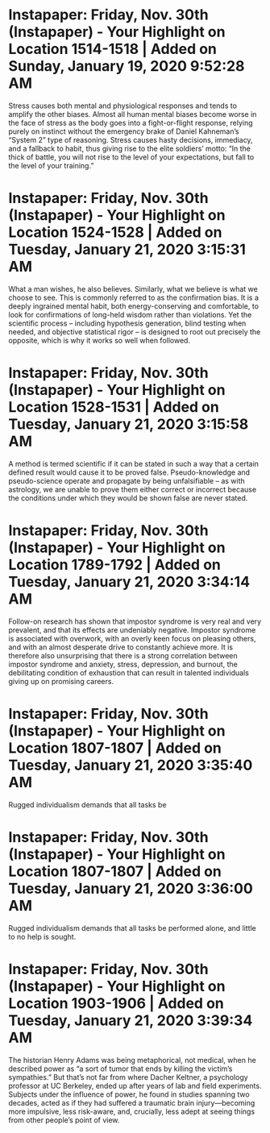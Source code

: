 # Instapaper: Friday, Nov. 30th (Instapaper) - Your Highlight on Location 1514-1518 | Added on Sunday, January 19, 2020 9:52:28 AM

Stress causes both mental and physiological responses and tends to amplify the other biases. Almost all human mental biases become worse in the face of stress as the body goes into a fight-or-flight response, relying purely on instinct without the emergency brake of Daniel Kahneman’s “System 2” type of reasoning. Stress causes hasty decisions, immediacy, and a fallback to habit, thus giving rise to the elite soldiers’ motto: “In the thick of battle, you will not rise to the level of your expectations, but fall to the level of your training.”

# Instapaper: Friday, Nov. 30th (Instapaper) - Your Highlight on Location 1524-1528 | Added on Tuesday, January 21, 2020 3:15:31 AM

What a man wishes, he also believes. Similarly, what we believe is what we choose to see. This is commonly referred to as the confirmation bias. It is a deeply ingrained mental habit, both energy-conserving and comfortable, to look for confirmations of long-held wisdom rather than violations. Yet the scientific process – including hypothesis generation, blind testing when needed, and objective statistical rigor – is designed to root out precisely the opposite, which is why it works so well when followed.

# Instapaper: Friday, Nov. 30th (Instapaper) - Your Highlight on Location 1528-1531 | Added on Tuesday, January 21, 2020 3:15:58 AM

A method is termed scientific if it can be stated in such a way that a certain defined result would cause it to be proved false. Pseudo-knowledge and pseudo-science operate and propagate by being unfalsifiable – as with astrology, we are unable to prove them either correct or incorrect because the conditions under which they would be shown false are never stated.

# Instapaper: Friday, Nov. 30th (Instapaper) - Your Highlight on Location 1789-1792 | Added on Tuesday, January 21, 2020 3:34:14 AM

Follow-on research has shown that impostor syndrome is very real and very prevalent, and that its effects are undeniably negative. Impostor syndrome is associated with overwork, with an overly keen focus on pleasing others, and with an almost desperate drive to constantly achieve more. It is therefore also unsurprising that there is a strong correlation between impostor syndrome and anxiety, stress, depression, and burnout, the debilitating condition of exhaustion that can result in talented individuals giving up on promising careers.

# Instapaper: Friday, Nov. 30th (Instapaper) - Your Highlight on Location 1807-1807 | Added on Tuesday, January 21, 2020 3:35:40 AM

Rugged individualism demands that all tasks be

# Instapaper: Friday, Nov. 30th (Instapaper) - Your Highlight on Location 1807-1807 | Added on Tuesday, January 21, 2020 3:36:00 AM

Rugged individualism demands that all tasks be performed alone, and little to no help is sought.

# Instapaper: Friday, Nov. 30th (Instapaper) - Your Highlight on Location 1903-1906 | Added on Tuesday, January 21, 2020 3:39:34 AM

The historian Henry Adams was being metaphorical, not medical, when he described power as “a sort of tumor that ends by killing the victim’s sympathies.” But that’s not far from where Dacher Keltner, a psychology professor at UC Berkeley, ended up after years of lab and field experiments. Subjects under the influence of power, he found in studies spanning two decades, acted as if they had suffered a traumatic brain injury—becoming more impulsive, less risk-aware, and, crucially, less adept at seeing things from other people’s point of view.

